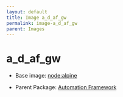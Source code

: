 ```yaml
---
layout: default
title: Image a_d_af_gw
permalink: image-a_d_af_gw
parent: Images
---
```

# a_d_af_gw

* Base image:  [node:alpine](image-node:alpine)

* Parent Package: [Automation Framework](package--edgemere-aml-ds-af)


